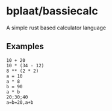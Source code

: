 # bplaat/bassiecalc
A simple rust based calculator language

## Examples
```
10 + 20
10 * (34 - 12)
8 ** (2 * 2)
a = 10
a * 8
b = 90
a * b
20;30;40
a=b=20,a+b
```
